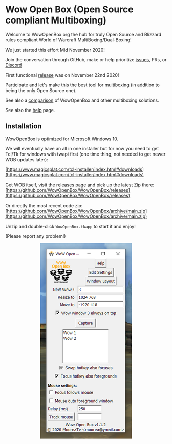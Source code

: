 # Wow Open Box (Open Source compliant Multiboxing)

Welcome to WowOpenBox.org the hub for truly Open Source and Blizzard rules compliant World of Warcraft MultiBoxing/Dual-Boxing!

We just started this effort Mid November 2020!

Join the conversation through GitHub, make or help prioritize [issues](https://github.com/WowOpenBox/WowOpenBox/issues/), PRs, or [Discord](https://discord.gg/SMGvEeb)

First functional [release](https://github.com/WowOpenBox/WowOpenBox/releases) was on November 22nd 2020!

Participate and let's make this the best tool for multiboxing (in addition to being the only Open Source one).

See also a [comparison](https://github.com/WowOpenBox/WowOpenBox/wiki/compare) of WowOpenBox and other multiboxing solutions.

See also the [help](help) page.


## Installation

WowOpenBox is optimized for Microsoft Windows 10.

We will eventually have an all in one installer but for now you need to get Tcl/Tk for windows with twapi first (one time thing, not needed to get newer WOB updates later):

[https://www.magicsplat.com/tcl-installer/index.html#downloads](https://www.magicsplat.com/tcl-installer/index.html#downloads)

Get WOB itself, visit the releases page and pick up the latest Zip there: [https://github.com/WowOpenBox/WowOpenBox/releases](https://github.com/WowOpenBox/WowOpenBox/releases)

Or directly the most recent code zip: [https://github.com/WowOpenBox/WowOpenBox/archive/main.zip](https://github.com/WowOpenBox/WowOpenBox/archive/main.zip)

Unzip and double-click `WowOpenBox.tkapp` to start it and enjoy!

(Please report any problem!)

<p align="center">
<img src="sshot1.png" alt="WOB Screenshot">
</p>
